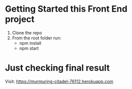 # Getting Started this Front End project

1. Clone the repo
2. From the root folder run:
    - npm install
    - npm start

# Just checking final result
Visit: https://murmuring-citadel-76112.herokuapp.com